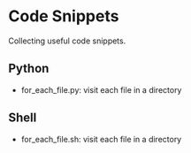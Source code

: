 # Code Snippets

Collecting useful code snippets.


## Python

- for_each_file.py: visit each file in a directory

## Shell

- for_each_file.sh: visit each file in a directory
